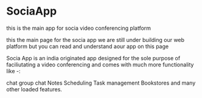 # SociaApp
this is the main app for socia video conferencing platform

this the main page for the socia app we are still under building our web platform but you can read and understand aour app on this page

Socia App is an india originated app designed for the sole purpose of faciliutating a video conferencing and comes with much more functionality like -:

chat
group chat
Notes
Scheduling
Task management
Bookstores
and many other loaded features.
